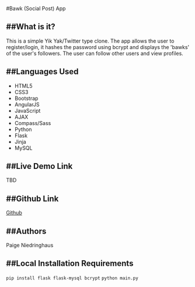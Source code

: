 #Bawk (Social Post) App

##What is it?
---
This is a simple Yik Yak/Twitter type clone. The app allows the user to register/login, it hashes the password using bcrypt and displays the 'bawks' of the user's followers. The user can follow other users and view profiles.

##Languages Used
---
  * HTML5
  * CSS3
  * Bootstrap
  * AngularJS
  * JavaScript
  * AJAX
  * Compass/Sass
  * Python
  * Flask
  * Jinja
  * MySQL

##Live Demo Link
---
TBD

##Github Link
---
[Github](https://github.com/paigen11/bawk)

##Authors
---
Paige Niedringhaus

##Local Installation Requirements
---
`pip install flask flask-mysql bcrypt`
`python main.py`

